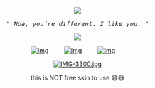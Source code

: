 <p align="center" width="100%"> <img src="https://komarev.com/ghpvc/?username=callthedoctor&label=✦&color=140f06">

<p align="center"> 
<tt><i>" Noa, you’re different. I like you. "</i></tt>
<p align="center"> 

<p align="center" width="100%">
    <img src="https://i.postimg.cc/J4HyQyzK/Untitled1012-20250616173825.png">
    
</p>


<div id="header" align="center">

[![img](https://files.catbox.moe/ds3h2l.png)](https://rentry.co/williamfranklingraham)⠀
⠀⠀[![img](https://files.catbox.moe/9y6cvf.png)‎](https://spacedogs.atabook.org/)⠀⠀⠀
[![img](https://files.catbox.moe/9d972k.png)](https://pronouns.cc/@hanniballecter)⠀⠀




 

[![IMG-3300.jpg](https://i.postimg.cc/k51S3BTV/IMG-3300.jpg)](https://postimg.cc/Tyb1nYMG)

this is NOT free skin to use 😅😅 
